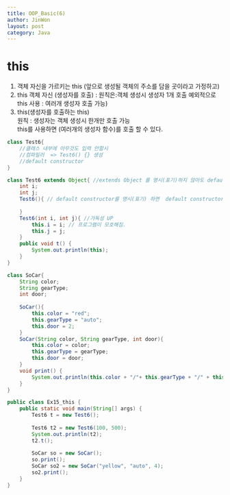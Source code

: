 ```yaml
---
title: OOP_Basic(6)
author: JinWon
layout: post
category: Java
---
```


# this

1. 객체 자신을 가르키는 this (앞으로 생성될 객체의 주소를 담을 곳이라고 가정하고)
2. this 객체 자신 (생성자를 호출) : 원칙은:객체 생성시 생성자 1개 호출
예외적으로 this 사용 : 여러개 생성자 호출 가능)
3. this(생성자를 호출하는 this) <br>
원칙 : 생성자는 객체 생성시 한개만 호출 가능 <br>
this를 사용하면 (여러개의 생성자 함수)를 호출 할 수 있다.

~~~java
class Test6{
	//클래스 내부에 아무것도 입력 안할시
	//컴파일러  => Test6() {} 생성
	//default constructor
}
~~~

~~~java
class Test6 extends Object{ //extends Object 를 명시(표기)하지 않아도 default로 적용
	int i;
	int j;
	Test6(){ // default constructor를 명시(표기) 하면  default constructor를 강제 한 것
		
	}
	Test6(int i, int j){ //가독성 UP
		this.i = i; // 프로그램이 모호해짐.
		this.j = j;
	}
	public void t() {
		System.out.println(this);
	}
}

class SoCar{
	String color;
	String gearType;
	int door;
	
	SoCar(){
		this.color = "red";
		this.gearType = "auto";
		this.door = 2;
	}
	SoCar(String color, String gearType, int door){
		this.color = color;
		this.gearType = gearType;
		this.door = door;
	}
	void print() {
		System.out.println(this.color + "/"+ this.gearType + "/" + this.door);
	}
}

public class Ex15_this {
	public static void main(String[] args) {
		Test6 t = new Test6();
		
		Test6 t2 = new Test6(100, 500);
		System.out.println(t2);
		t2.t();
		
		SoCar so = new SoCar();
		so.print();
		SoCar so2 = new SoCar("yellow", "auto", 4);
		so2.print();
	}
}
~~~